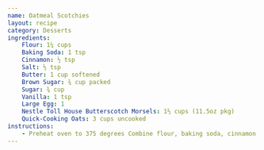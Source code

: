 ```yaml
---
name: Oatmeal Scotchies
layout: recipe
category: Desserts
ingredients:
    Flour: 1¼ cups
    Baking Soda: 1 tsp
    Cinnamon: ½ tsp
    Salt: ½ tsp
    Butter: 1 cup softened
    Brown Sugar: ¾ cup packed
    Sugar: ¾ cup
    Vanilla: 1 tsp
    Large Egg: 1
    Nestle Toll House Butterscotch Morsels: 1⅔ cups (11.5oz pkg)
    Quick-Cooking Oats: 3 cups uncooked
instructions:
    - Preheat oven to 375 degrees Combine flour, baking soda, cinnamon and salt in small bowl. Beat butter, sugar, brown sugar, egg, and vanilla in large bowl until creamy. Gradually beat in flour mixture. Stir in morsels and oats. Place on ungreased baking sheet and bake 7-10 minutes. Makes 4 dozen.
---
```

